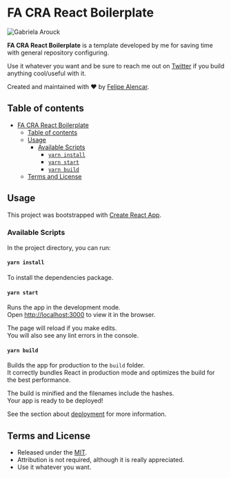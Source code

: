 # FA CRA React Boilerplate

![Gabriela Arouck](https://user-images.githubusercontent.com/2683512/78789364-545e7100-79ad-11ea-9e3c-9528c99cda8e.png)

**FA CRA React Boilerplate** is a template developed by me for saving time with general repository configuring.

Use it whatever you want and be sure to reach me out on [Twitter](https://twitter.com/alencarftc) if you build anything cool/useful with it.

Created and maintained with ❤️ by [Felipe Alencar](https://github.com/alencarftc).

## Table of contents

- [FA CRA React Boilerplate](#fa-cra-react-boilerplate)
  - [Table of contents](#table-of-contents)
  - [Usage](#usage)
    - [Available Scripts](#available-scripts)
      - [`yarn install`](#yarn-install)
      - [`yarn start`](#yarn-start)
      - [`yarn build`](#yarn-build)
  - [Terms and License](#terms-and-license)

## Usage

This project was bootstrapped with [Create React App](https://github.com/facebook/create-react-app).

### Available Scripts

In the project directory, you can run:

#### `yarn install`
To install the dependencies package.

#### `yarn start`

Runs the app in the development mode.<br>
Open [http://localhost:3000](http://localhost:3000) to view it in the browser.

The page will reload if you make edits.<br>
You will also see any lint errors in the console.

#### `yarn build`

Builds the app for production to the `build` folder.<br>
It correctly bundles React in production mode and optimizes the build for the best performance.

The build is minified and the filenames include the hashes.<br>
Your app is ready to be deployed!

See the section about [deployment](https://facebook.github.io/create-react-app/docs/deployment) for more information.


## Terms and License

- Released under the [MIT](https://opensource.org/licenses/MIT).
- Attribution is not required, although it is really appreciated.
- Use it whatever you want.
